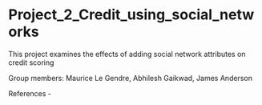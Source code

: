 # Project_2_Credit_using_social_networks
This project examines the effects of adding social network attributes on credit scoring

Group members: Maurice Le Gendre, Abhilesh Gaikwad, James Anderson




References - 


